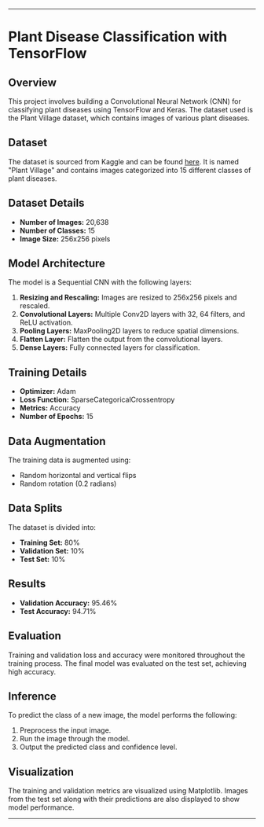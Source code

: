 
---

# Plant Disease Classification with TensorFlow

## Overview

This project involves building a Convolutional Neural Network (CNN) for classifying plant diseases using TensorFlow and Keras. The dataset used is the Plant Village dataset, which contains images of various plant diseases.

## Dataset

The dataset is sourced from Kaggle and can be found [here](https://www.kaggle.com/datasets/arjuntejaswi/plant-village). It is named "Plant Village" and contains images categorized into 15 different classes of plant diseases.

## Dataset Details

- **Number of Images:** 20,638
- **Number of Classes:** 15
- **Image Size:** 256x256 pixels

## Model Architecture

The model is a Sequential CNN with the following layers:
1. **Resizing and Rescaling:** Images are resized to 256x256 pixels and rescaled.
2. **Convolutional Layers:** Multiple Conv2D layers with 32, 64 filters, and ReLU activation.
3. **Pooling Layers:** MaxPooling2D layers to reduce spatial dimensions.
4. **Flatten Layer:** Flatten the output from the convolutional layers.
5. **Dense Layers:** Fully connected layers for classification.

## Training Details

- **Optimizer:** Adam
- **Loss Function:** SparseCategoricalCrossentropy
- **Metrics:** Accuracy
- **Number of Epochs:** 15

## Data Augmentation

The training data is augmented using:
- Random horizontal and vertical flips
- Random rotation (0.2 radians)

## Data Splits

The dataset is divided into:
- **Training Set:** 80%
- **Validation Set:** 10%
- **Test Set:** 10%

## Results

- **Validation Accuracy:** 95.46%
- **Test Accuracy:** 94.71%

## Evaluation

Training and validation loss and accuracy were monitored throughout the training process. The final model was evaluated on the test set, achieving high accuracy.

## Inference

To predict the class of a new image, the model performs the following:
1. Preprocess the input image.
2. Run the image through the model.
3. Output the predicted class and confidence level.

## Visualization

The training and validation metrics are visualized using Matplotlib. Images from the test set along with their predictions are also displayed to show model performance.

---
